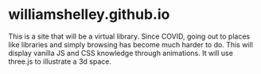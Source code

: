 # williamshelley.github.io

This is a site that will be a virtual library. 
Since COVID, going out to places like libraries and simply browsing has become much harder to do.
This will display vanilla JS and CSS knowledge through animations.
It will use three.js to illustrate a 3d space.
